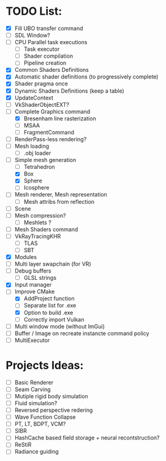 # TODO List:
- [x] Fill UBO transfer command
- [ ] SDL Window?
- [ ] CPU Parallel task executions
    - [ ] Task executor
    - [ ] Shader compilation
    - [ ] Pipeline creation
- [x] Common Shaders Definitions
- [x] Automatic shader definitions (to progressively complete)
- [x] Shader pragma once
- [x] Dynamic Shaders Definitions (keep a table)
- [x] UpdateContext
- [ ] VkShaderObjectEXT? 
- [ ] Complete Graphics command
    - [x] Bresenham line rasterization
    - [ ] MSAA
    - [ ] FragmentCommand
- [ ] RenderPass-less rendering? 
- [ ] Mesh loading
    - [ ] .obj loader
- [ ] Simple mesh generation
    - [ ] Tetrahedron
    - [x] Box
    - [x] Sphere
    - [ ] Icosphere
- [ ] Mesh renderer, Mesh representation
    - [ ] Mesh attribs from reflection
- [ ] Scene
- [ ] Mesh compression?
    - [ ] Meshlets ? 
- [ ] Mesh Shaders command
- [ ] VkRayTracingKHR
    - [ ] TLAS
    - [ ] SBT
- [x] Modules
- [ ] Multi layer swapchain (for VR)
- [ ] Debug buffers
    - [ ] GLSL strings
- [x] Input manager
- [ ] Improve CMake
    - [x] AddProject function
    - [ ] Separate list for .exe
    - [x] Option to build .exe
    - [ ] Correctly import Vulkan
- [ ] Multi window mode (without ImGui)
- [ ] Buffer / Image on recreate instancte command policy
- [ ] MultiExecutor

# Projects Ideas:
- [ ] Basic Renderer
- [ ] Seam Carving
- [ ] Mutiple rigid body simulation
- [ ] Fluid simulation? 
- [ ] Reversed perspective redering
- [ ] Wave Function Collapse
- [ ] PT, LT, BDPT, VCM?
- [ ] SIBR
- [ ] HashCache based field storage + neural recontstruction?
- [ ] ReStiR
- [ ] Radiance guiding
